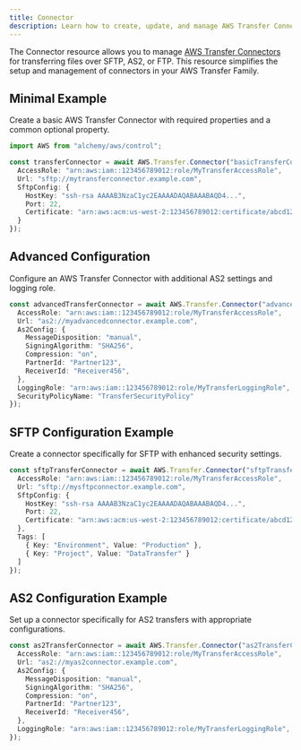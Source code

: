```yaml
---
title: Connector
description: Learn how to create, update, and manage AWS Transfer Connectors using Alchemy Cloud Control.
---
```


The Connector resource allows you to manage [AWS Transfer Connectors](https://docs.aws.amazon.com/transfer/latest/userguide/) for transferring files over SFTP, AS2, or FTP. This resource simplifies the setup and management of connectors in your AWS Transfer Family.

## Minimal Example

Create a basic AWS Transfer Connector with required properties and a common optional property.

```ts
import AWS from "alchemy/aws/control";

const transferConnector = await AWS.Transfer.Connector("basicTransferConnector", {
  AccessRole: "arn:aws:iam::123456789012:role/MyTransferAccessRole",
  Url: "sftp://mytransferconnector.example.com",
  SftpConfig: {
    HostKey: "ssh-rsa AAAAB3NzaC1yc2EAAAADAQABAAABAQD4...",
    Port: 22,
    Certificate: "arn:aws:acm:us-west-2:123456789012:certificate/abcd1234-5678-90ef-ghij-klmnopqrst",
  }
});
```

## Advanced Configuration

Configure an AWS Transfer Connector with additional AS2 settings and logging role.

```ts
const advancedTransferConnector = await AWS.Transfer.Connector("advancedTransferConnector", {
  AccessRole: "arn:aws:iam::123456789012:role/MyTransferAccessRole",
  Url: "as2://myadvancedconnector.example.com",
  As2Config: {
    MessageDisposition: "manual",
    SigningAlgorithm: "SHA256",
    Compression: "on",
    PartnerId: "Partner123",
    ReceiverId: "Receiver456",
  },
  LoggingRole: "arn:aws:iam::123456789012:role/MyTransferLoggingRole",
  SecurityPolicyName: "TransferSecurityPolicy"
});
```

## SFTP Configuration Example

Create a connector specifically for SFTP with enhanced security settings.

```ts
const sftpTransferConnector = await AWS.Transfer.Connector("sftpTransferConnector", {
  AccessRole: "arn:aws:iam::123456789012:role/MyTransferAccessRole",
  Url: "sftp://mysftpconnector.example.com",
  SftpConfig: {
    HostKey: "ssh-rsa AAAAB3NzaC1yc2EAAAADAQABAAABAQD4...",
    Port: 22,
    Certificate: "arn:aws:acm:us-west-2:123456789012:certificate/abcd1234-5678-90ef-ghij-klmnopqrst",
  },
  Tags: [
    { Key: "Environment", Value: "Production" },
    { Key: "Project", Value: "DataTransfer" }
  ]
});
```

## AS2 Configuration Example

Set up a connector specifically for AS2 transfers with appropriate configurations.

```ts
const as2TransferConnector = await AWS.Transfer.Connector("as2TransferConnector", {
  AccessRole: "arn:aws:iam::123456789012:role/MyTransferAccessRole",
  Url: "as2://myas2connector.example.com",
  As2Config: {
    MessageDisposition: "manual",
    SigningAlgorithm: "SHA256",
    Compression: "on",
    PartnerId: "Partner123",
    ReceiverId: "Receiver456",
  },
  LoggingRole: "arn:aws:iam::123456789012:role/MyTransferLoggingRole",
});
```